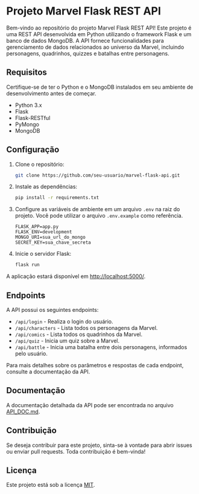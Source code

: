 # Projeto Marvel Flask REST API

Bem-vindo ao repositório do projeto Marvel Flask REST API! Este projeto é uma REST API desenvolvida em Python utilizando o framework Flask e um banco de dados MongoDB. A API fornece funcionalidades para gerenciamento de dados relacionados ao universo da Marvel, incluindo personagens, quadrinhos, quizzes e batalhas entre personagens.

## Requisitos

Certifique-se de ter o Python e o MongoDB instalados em seu ambiente de desenvolvimento antes de começar.

- Python 3.x
- Flask
- Flask-RESTful
- PyMongo
- MongoDB

## Configuração

1. Clone o repositório:

    ```bash
    git clone https://github.com/seu-usuario/marvel-flask-api.git
    ```

2. Instale as dependências:

    ```bash
    pip install -r requirements.txt
    ```

3. Configure as variáveis de ambiente em um arquivo `.env` na raiz do projeto. Você pode utilizar o arquivo `.env.example` como referência.

    ```env
    FLASK_APP=app.py
    FLASK_ENV=development
    MONGO_URI=sua_url_do_mongo
    SECRET_KEY=sua_chave_secreta
    ```

4. Inicie o servidor Flask:

    ```bash
    flask run
    ```

A aplicação estará disponível em [http://localhost:5000/](http://localhost:5000/).

## Endpoints

A API possui os seguintes endpoints:

- `/api/login` - Realiza o login do usuário.
- `/api/characters` - Lista todos os personagens da Marvel.
- `/api/comics` - Lista todos os quadrinhos da Marvel.
- `/api/quiz` - Inicia um quiz sobre a Marvel.
- `/api/battle` - Inicia uma batalha entre dois personagens, informados pelo usuário.

Para mais detalhes sobre os parâmetros e respostas de cada endpoint, consulte a documentação da API.

## Documentação

A documentação detalhada da API pode ser encontrada no arquivo [API_DOC.md](API_DOC.md).

## Contribuição

Se deseja contribuir para este projeto, sinta-se à vontade para abrir issues ou enviar pull requests. Toda contribuição é bem-vinda!

## Licença

Este projeto está sob a licença [MIT](LICENSE).

